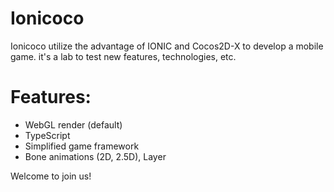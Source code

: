 # Ionicoco
Ionicoco utilize the advantage of IONIC and Cocos2D-X to develop a mobile game. it's a lab to test new features, technologies, etc.

# Features:
* WebGL render (default)
* TypeScript
* Simplified game framework
* Bone animations (2D, 2.5D), Layer

Welcome to join us!
